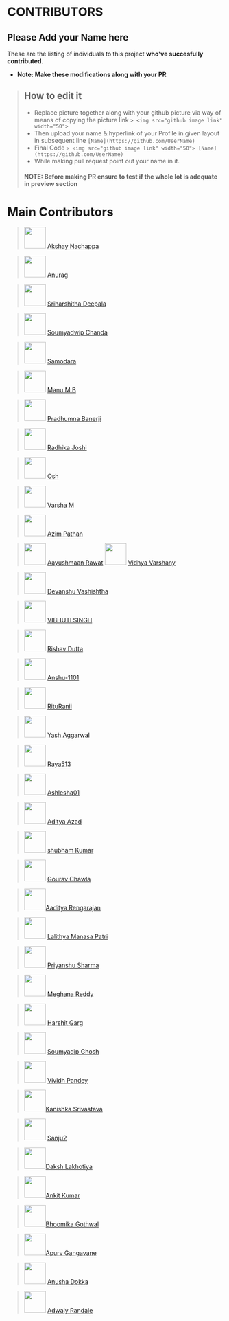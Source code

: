 # CONTRIBUTORS

## Please Add your Name here
These are the listing of individuals to this project **who've succesfully contributed**.

- **Note: Make these modifications along with your PR**
> ## How to edit it
>
> - Replace picture together along with your github picture via way of means of copying the picture link
    `> <img src="github image link" width="50"> `
> - Then upload your name & hyperlink of your Profile in given layout in subsequent line
    `[Name](https://github.com/UserName)`
> - Final Code `> <img src="github image link" width="50"> [Name](https://github.com/UserName)`
> - While making pull request point out your name in it.
>
> #### NOTE: Before making PR ensure to test if the whole lot is adequate in preview section

# Main Contributors

> <img src="https://avatars.githubusercontent.com/u/46316452?v=4" width="50"> [Akshay Nachappa](https://github.com/AkshayNachappa)

> <img src="https://avatars.githubusercontent.com/u/53044933?v=4" width="50"> [Anurag](https://github.com/Anurag582)

> <img src="https://avatars.githubusercontent.com/u/66819169?v=4" width="50"> [Sriharshitha Deepala](https://github.com/Sriharshitha842)

> <img src="https://avatars.githubusercontent.com/u/81933624?v=4" width="50"> [Soumyadwip Chanda](https://github.com/da-r-k)

> <img src="https://avatars.githubusercontent.com/u/38998978?v=4" width="50"> [Samodara](https://github.com/saamodra)

> <img src="https://avatars.githubusercontent.com/u/47355913?v=4" width="50"> [Manu M B](https://github.com/mbmanu)

> <img src="https://avatars.githubusercontent.com/u/60711601?v=4" width="50"> [Pradhumna Banerji](https://github.com/pradhumna22)

> <img src="https://avatars.githubusercontent.com/u/65120628?v=4" width="50"> [Radhika Joshi](https://github.com/RADHIKA-JOSHI123)

> <img src="https://avatars.githubusercontent.com/u/91365389?v=4" width="50"> [Osh](https://github.com/osh2002)

> <img src="https://avatars.githubusercontent.com/u/49654230?v=4" width="50"> [Varsha M](https://github.com/varshamanjunath)

> <img src="https://avatars.githubusercontent.com/u/42502005?v=4" width="50"> [Azim Pathan](https://github.com/AzimPathan)

> <img src="https://avatars.githubusercontent.com/u/73700330?v=4" width="50"> [Aayushmaan Rawat](https://github.com/Aayushmaan-Rawat)
> <img src="https://avatars.githubusercontent.com/u/76642252?v=4" width="50"> [Vidhya Varshany](https://github.com/VidhyaVarshanyJS)

> <img src="https://avatars.githubusercontent.com/u/46783195?v=4" width="50"> [Devanshu Vashishtha](https://github.com/web-codegrammer)

> <img src="https://avatars.githubusercontent.com/u/39965391?s=40&v=4" width="50"> [VIBHUTI SINGH](https://github.com/VibhuRajput)

> <img src="https://avatars.githubusercontent.com/u/72291921?v=4" width="50"> [Rishav Dutta](https://github.com/Rishav-00)

> <img src="https://avatars.githubusercontent.com/u/70372650?v=4" width="50"> [ Anshu-1101](https://github.com/Anshu-1101)

> <img src="https://avatars.githubusercontent.com/u/78473864?v=4" width="50"> [RituRanii](https://github.com/RituRanii)

> <img src="https://avatars.githubusercontent.com/u/74525913?v=4" width="50"> [Yash Aggarwal](https://github.com/yashaggarwal0722)

> <img src="https://avatars.githubusercontent.com/u/64854191?v=4" width="50"> [ Raya513 ](https://github.com/Raya513)

> <img src="https://avatars.githubusercontent.com/u/75237016?v=4" width="50"> [ Ashlesha01 ](https://github.com/Ashlesha01)

> <img src="https://avatars.githubusercontent.com/u/78153372?v=4" width="50"> [ Aditya Azad ](https://github.com/adityaazad79)

> <img src="https://avatars.githubusercontent.com/u/77494972?v=4" width="50"> [shubham Kumar](https://github.com/shubhkasyap)

> <img src = "https://avatars.githubusercontent.com/gouravchawla" width="50"> [Gourav Chawla](https://github.com/gouravchawla)

> <img src="https://avatars.githubusercontent.com/u/54243892?v=4" width="50">[Aaditya Rengarajan](https://github.com/aadityarengarajan)

> <img src = "https://avatars.githubusercontent.com/lalithyamanasapatri" width="50"> [Lalithya Manasa Patri](https://github.com/lalithyamanasapatri)

> <img src="https://avatars.githubusercontent.com/u/61052483?s=40&v=4" width="50"> [Priyanshu Sharma](https://github.com/priyanshu0056)

> <img src = "https://avatars.githubusercontent.com/u/58140782?v=4" width="50"> [Meghana Reddy](https://github.com/Meghana-Red)

> <img src = "https://avatars.githubusercontent.com/u/92089083?s=400&v=4" width="50"> [Harshit Garg](https://github.com/Harshit-2473)

> <img src = "https://avatars.githubusercontent.com/u/85837763?v=4" width="50"> [Soumyadip Ghosh](https://github.com/SoumyadipGhosh23)

> <img src = "https://avatars.githubusercontent.com/u/91251535?v=4" width="50"> [Vividh Pandey](https://github.com/VividhPandey003)

> <img src="https://avatars.githubusercontent.com/u/57205074?s=400&u=2c90d73b8a79fde6b8919eb91b8f3a9d9025f456&v=4" width="50">[Kanishka Srivastava](https://github.com/kanishkasrivastava)

> <img src = "https://avatars.githubusercontent.com/u/61052483?s=40&v=4" width="50"> [Sanju2](https://github.com/sanju2)

> <img src="https://avatars.githubusercontent.com/u/57205074?s=40&v=4" width="50">[Daksh Lakhotiya](https://github.com/daksh890)

> <img src="https://avatars.githubusercontent.com/%3Cankitkumar5358%3E" width="50">[Ankit Kumar](https://github.com/ankitkumar5358)

> <img src="https://avatars.githubusercontent.com/u/85459232?s=400u=7b3f876f121857b9737d01642253a4f02298d321&v=4" width="50">[Bhoomika Gothwal](https://github.com/OREO1210)

> <img src="https://avatars.githubusercontent.com/u/72681962?v=4" width="50">[Apurv Gangavane](https://github.com/ApurvGangavane)

> <img src="https://avatars.githubusercontent.com/u/83395224?s=400&v=4" width="50"> [Anusha Dokka](https://github.com/anushad-13)

> <img src="https://avatars.githubusercontent.com/u/M4D-Skillz-777?s=400&v=4" width="50"> [Adwaiy Randale](https://github.com/M4D-Skillz-777)

